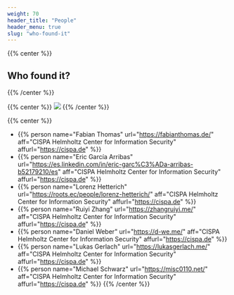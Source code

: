 ```yaml
---
weight: 70
header_title: "People"
header_menu: true
slug: "who-found-it"
---
```


{{% center %}}
## Who found it?
{{% /center %}}

{{% center %}}
<img id="people" src="/who.jpg" />
{{% /center %}}

{{% center %}}
- {{% person name="Fabian Thomas" url="https://fabianthomas.de/" aff="CISPA Helmholtz Center for Information Security" affurl="https://cispa.de" %}}
- {{% person name="Eric García Arribas" url="https://es.linkedin.com/in/eric-garc%C3%ADa-arribas-b52179210/es" aff="CISPA Helmholtz Center for Information Security" affurl="https://cispa.de" %}}
- {{% person name="Lorenz Hetterich" url="https://roots.ec/people/lorenz-hetterich/" aff="CISPA Helmholtz Center for Information Security" affurl="https://cispa.de" %}}
- {{% person name="Ruiyi Zhang" url="https://zhangruiyi.me/" aff="CISPA Helmholtz Center for Information Security" affurl="https://cispa.de" %}}
- {{% person name="Daniel Weber" url="https://d-we.me/" aff="CISPA Helmholtz Center for Information Security" affurl="https://cispa.de" %}}
- {{% person name="Lukas Gerlach" url="https://lukasgerlach.me/" aff="CISPA Helmholtz Center for Information Security" affurl="https://cispa.de" %}}
- {{% person name="Michael Schwarz" url="https://misc0110.net/" aff="CISPA Helmholtz Center for Information Security" affurl="https://cispa.de" %}}
{{% /center %}}
